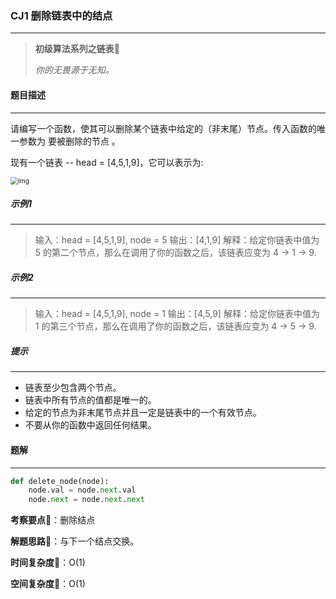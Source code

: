 ### CJ1 删除链表中的结点

---



> **初级算法系列之链表**🌈
>
> *你的无畏源于无知。*



#### 题目描述

---

请编写一个函数，使其可以删除某个链表中给定的（非末尾）节点。传入函数的唯一参数为 要被删除的节点 。

现有一个链表 -- head = [4,5,1,9]，它可以表示为:

<img src="https://assets.leetcode-cn.com/aliyun-lc-upload/uploads/2019/01/19/237_example.png" alt="img" style="zoom:75%;" />



##### 示例1

---

> 输入：head = [4,5,1,9], node = 5
> 输出：[4,1,9]
> 解释：给定你链表中值为 5 的第二个节点，那么在调用了你的函数之后，该链表应变为 4 -> 1 -> 9.

##### 示例2

---

> 输入：head = [4,5,1,9], node = 1
> 输出：[4,5,9]
> 解释：给定你链表中值为 1 的第三个节点，那么在调用了你的函数之后，该链表应变为 4 -> 5 -> 9.
>



##### 提示

---

- 链表至少包含两个节点。
- 链表中所有节点的值都是唯一的。
- 给定的节点为非末尾节点并且一定是链表中的一个有效节点。
- 不要从你的函数中返回任何结果。



#### 题解

---

```python
def delete_node(node):
    node.val = node.next.val
    node.next = node.next.next
```



**考察要点**🍥：删除结点

**解题思路**🍬：与下一个结点交换。



**时间复杂度**🍉：O(1)

**空间复杂度**🍭：O(1)

